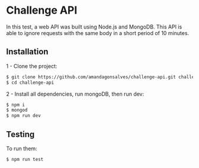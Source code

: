 # Challenge API

In this test, a web API was built using Node.js and MongoDB.
This API is able to ignore requests with the same body in a short period of 10 minutes.

## Installation

1 - Clone the project:

```bash
$ git clone https://github.com/amandagonsalves/challenge-api.git challenge-api
$ cd challenge-api
```

2 - Install all dependencies, run mongoDB, then run dev:

```bash
$ npm i
$ mongod
$ npm run dev
```

## Testing

To run them:

```bash
$ npm run test
```